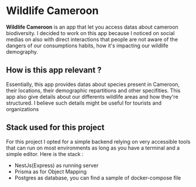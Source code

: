 <h1>Wildlife Cameroon</h1>

<p><strong>Wildlife Cameroon</strong> is an app that let you access datas about cameroon biodiversity. I decided to work on this app because I noticed on social medias on also with direct interactions that people are not aware of the dangers of our consumptions habits, how it's impacting our wildlife demography.</p>

<h2>How is this app relevant ?</h2>

<p>Essentially, this app provides datas about species present in Cameroon, their locations, their demographic repartitions and other specifities. This app also give details about our differents wildlife areas and how they're structured. I believe such details might be useful for tourists and organizations</p>

<h2>Stack used for this project</h2>

For this project I opted for a simple backend relying on very accessible tools that can run on most environments as long as you have a terminal and a simple editor. Here is the stack :

<ul>
    <li> NestJs(Express) as running server</li>
    <li> Prisma as for Object Mapping</li>
    <li> Postgres as database, you can find a sample of docker-compose file</li>
</ul>
